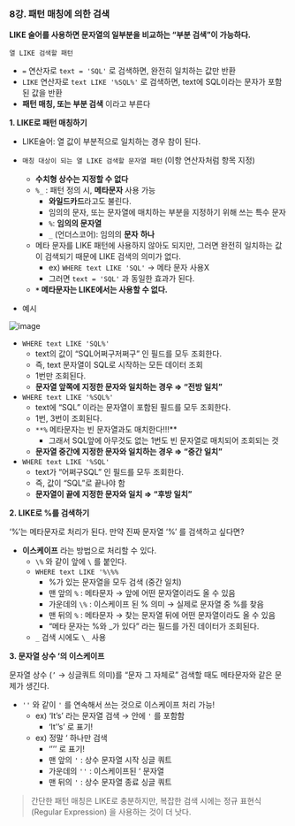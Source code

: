 ### 8강. 패턴 매칭에 의한 검색

**LIKE 술어를 사용하면 문자열의 일부분을 비교하는 “부분 검색”이 가능하다.**

`열 LIKE 검색할 패턴`

- `=` 연산자로 `text = 'SQL'` 로 검색하면, 완전히 일치하는 값만 반환
- `LIKE` 연산자로 `text LIKE '%SQL%'` 로 검색하면, text에 SQL이라는 문자가 포함된 값을 반환
- **패턴 매칭, 또는 부분 검색** 이라고 부른다

**1. LIKE로 패턴 매칭하기**

- LIKE술어: 열 값이 부분적으로 일치하는 경우 참이 된다.
- `매칭 대상이 되는 열 LIKE 검색할 문자열 패턴` (이항 연산자처럼 항목 지정)
    - **수치형 상수는 지정할 수 없다**
    - `%_` : 패턴 정의 시, **메타문자** 사용 가능
        - **와일드카드**라고도 불린다.
        - 임의의 문자, 또는 문자열에 매치하는 부분을 지정하기 위해 쓰는 특수 문자
        - `%`: **임의의 문자열**
        - `_` (언더스코어): 임의의 **문자** **하나**
    - 메타 문자를 LIKE 패턴에 사용하지 않아도 되지만, 그러면 완전히 일치하는 값이 검색되기 때문에 LIKE 검색의 의미가 없다.
        - ex) `WHERE text LIKE 'SQL'` → 메타 문자 사용X
        - 그러면 `text = 'SQL'` 과 동일한 효과가 된다.
    - **`*` 메타문자는 LIKE에서는 사용할 수 없다.**

- 예시

![image](https://user-images.githubusercontent.com/70891072/233820204-35288462-6082-429e-90fb-b53e1e35e947.png)

- `WHERE text LIKE 'SQL%'`
    - text의 값이 “SQL어쩌구저쩌구” 인 필드를 모두 조회한다.
    - 즉, text 문자열이 SQL로 시작하는 모든 데이터 조회
    - 1번만 조회된다.
    - **문자열 앞쪽에 지정한 문자와 일치하는 경우 ⇒ “전방 일치”**
- `WHERE text LIKE '%SQL%'`
    - text에 “SQL” 이라는 문자열이 포함된 필드를 모두 조회한다.
    - 1번, 3번이 조회된다.
    - `**%` 메타문자는 빈 문자열과도 매치한다!!!**
        - 그래서 SQL앞에 아무것도 없는 1번도 빈 문자열로 매치되어 조회되는 것
    - **문자열 중간에 지정한 문자와 일치하는 경우 ⇒ “중간 일치”**
- `WHERE text LIKE '%SQL'`
    - text가 “어쩌구SQL” 인 필드를 모두 조회한다.
    - 즉, 값이 “SQL”로 끝나야 함
    - **문자열이 끝에 지정한 문자와 일치 ⇒ “후방 일치”**

**2. LIKE로 %를 검색하기**

‘%’는 메타문자로 처리가 된다. 만약 진짜 문자열 ‘%’ 를 검색하고 싶다면?

- **이스케이프** 라는 방법으로 처리할 수 있다.
    - `\%` 와 같이 앞에 `\` 를 붙인다.
    - `WHERE text LIKE '%\%%`
        - %가 있는 문자열을 모두 검색 (중간 일치)
        - 맨 앞의 `%` : 메타문자 → 앞에 어떤 문자열이라도 올 수 있음
        - 가운데의 `\%` : 이스케이프 된 % 의미 → 실제로 문자열 중 %를 찾음
        - 맨 뒤의 `%` : 메타문자 → 찾는 문자열 뒤에 어떤 문자열이라도 올 수 있음
        - “메타 문자는 %와 _가 있다” 라는 필드를 가진 데이터가 조회된다.
    - `_` 검색 시에도 `\_` 사용

**3. 문자열 상수 ‘의 이스케이프**

문자열 상수 (`’` → 싱글쿼트 의미)를 “문자 그 자체로” 검색할 때도 메타문자와 같은 문제가 생긴다. 

- `''` 와 같이 `'` 를 연속해서 쓰는 것으로 이스케이프 처리 가능!
    - ex) ‘It’s’ 라는 문자열 검색 → 안에 `'` 를 포함함
        - ‘It’’s’ 로 표기!
    - ex) 정말 ‘ 하나만 검색
        - ‘’’’ 로 표기!
        - 맨 앞의 `'` : 상수 문자열 시작 싱글 쿼트
        - 가운데의 `''` : 이스케이프된 ‘ 문자열
        - 맨 뒤의 `'` : 상수 문자열 종료 싱글 쿼트

> 간단한 패턴 매칭은 LIKE로 충분하지만, 복잡한 검색 시에는 정규 표현식 (Regular Expression) 을 사용하는 것이 더 낫다.
